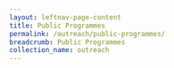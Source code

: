 ```yaml
---
layout: leftnav-page-content
title: Public Programmes
permalink: /outreach/public-programmes/
breadcrumb: Public Programmes
collection_name: outreach
---
```

